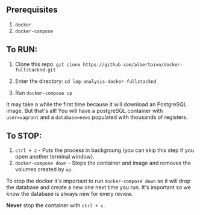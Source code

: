 ## Prerequisites

1. `docker`
2. `docker-compose`

## To RUN:

1. Clone this repo: `git clone https://github.com/albertoivo/docker-fullstacknd.git`

2. Enter the directory: `cd log-analysis-docker-fullstacknd`

3. Run `docker-compose up`

It may take a while the first time because it will download an PostgreSQL image. But that's all! You will have a postgreSQL container with `user=vagrant` and a `database=news` populated with thousands of registers.

## To STOP:

1. `ctrl + z` - Puts the process in backgroung (you can skip this step if you open another terminal window).
2. `docker-compose down` - Stops the container and image and removes the volumes created by `up`.

To stop the docker it's important to run `docker-compose down` so it will drop the database and create a new one next time you run. It's important so we know the database is always new for every review.

**Never** stop the container with `ctrl + c`.
